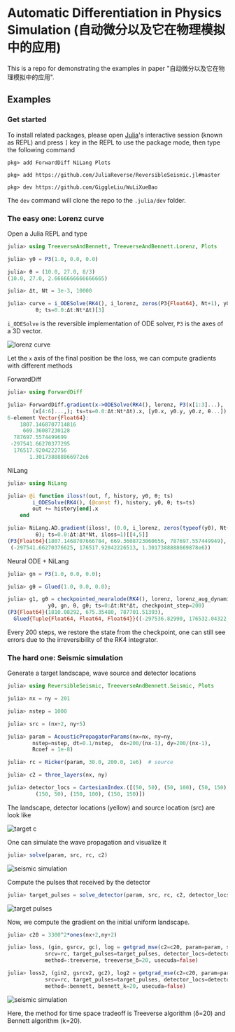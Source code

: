 # Automatic Differentiation in Physics Simulation (自动微分以及它在物理模拟中的应用)

This is a repo for demonstrating the examples in paper "自动微分以及它在物理模拟中的应用".

## Examples
### Get started
To install related packages, please open [Julia](https://julialang.org/)'s interactive session (known as REPL) and press `]` key in the REPL to use the package mode, then type the following command

```julia-pkg
pkg> add ForwardDiff NiLang Plots

pkg> add https://github.com/JuliaReverse/ReversibleSeismic.jl#master

pkg> dev https://github.com/GiggleLiu/WuLiXueBao
```

The `dev` command will clone the repo to the `.julia/dev` folder.

### The easy one: Lorenz curve
Open a Julia REPL and type

```julia
julia> using TreeverseAndBennett, TreeverseAndBennett.Lorenz, Plots

julia> y0 = P3(1.0, 0.0, 0.0)

julia> θ = (10.0, 27.0, 8/3)
(10.0, 27.0, 2.6666666666666665)

julia> Δt, Nt = 3e-3, 10000

julia> curve = i_ODESolve(RK4(), i_lorenz, zeros(P3{Float64}, Nt+1), y0,
         θ; ts=0.0:Δt:Nt*Δt)[3]
```
`i_ODESolve` is the reversible implementation of ODE solver, `P3` is the axes of a 3D vector.

![lorenz curve](data/lorenzcurve.png)

Let the `x` axis of the final position be the loss, we can compute gradients with different methods

ForwardDiff
```julia
julia> using ForwardDiff

julia> ForwardDiff.gradient(x->ODESolve(RK4(), lorenz, P3(x[1:3]...),
        (x[4:6]...,); ts=ts=0.0:Δt:Nt*Δt).x, [y0.x, y0.y, y0.z, θ...])
6-element Vector{Float64}:
    1807.1468707714816
     669.36087230128
  787697.5574499699
 -297541.66270377295
  176517.9204222756
       1.301738888866972e6
```

NiLang
```julia
julia> using NiLang

julia> @i function iloss!(out, f, history, y0, θ; ts)
        i_ODESolve(RK4(), (@const f), history, y0, θ; ts=ts)
        out += history[end].x
    end

julia> NiLang.AD.gradient(iloss!, (0.0, i_lorenz, zeros(typeof(y0), Nt+1), y0,
         θ); ts=0.0:Δt:Δt*Nt, iloss=1)[[4,5]]
(P3{Float64}(1807.1468707666784, 669.3608723060656, 787697.557449949),
 (-297541.66270376625, 176517.92042226513, 1.3017388888669878e6))
```

Neural ODE + NiLang
```julia
julia> gn = P3(1.0, 0.0, 0.0);

julia> gθ = Glued(1.0, 0.0, 0.0);

julia> g1, gθ = checkpointed_neuralode(RK4(), lorenz, lorenz_aug_dynamics,
             y0, gn, θ, gθ; ts=0:Δt:Nt*Δt, checkpoint_step=200)
(P3{Float64}(1810.08292, 675.35480, 787701.51393), 
  Glued{Tuple{Float64, Float64, Float64}}((-297536.82990, 176532.04322, 1.30181)))
```

Every 200 steps, we restore the state from the checkpoint, one can still see errors due to the irreversibility of the RK4 integrator.


### The hard one: Seismic simulation

Generate a target landscape, wave source and detector locations

```julia
julia> using ReversibleSeismic, TreeverseAndBennett.Seismic, Plots

julia> nx = ny = 201

julia> nstep = 1000

julia> src = (nx÷2, ny÷5)

julia> param = AcousticPropagatorParams(nx=nx, ny=ny, 
        nstep=nstep, dt=0.1/nstep,  dx=200/(nx-1), dy=200/(nx-1),
        Rcoef = 1e-8)

julia> rc = Ricker(param, 30.0, 200.0, 1e6)  # source

julia> c2 = three_layers(nx, ny)

julia> detector_locs = CartesianIndex.([(50, 50), (50, 100), (50, 150),
         (150, 50), (150, 100), (150, 150)])
```

The landscape, detector locations (yellow) and source location (src) are look like

![target c](data/threelayers_csquare.png)

One can simulate the wave propagation and visualize it
```julia
julia> solve(param, src, rc, c2)
```

![seismic simulation](data/threelayers_simulation.gif)

Compute the pulses that received by the detector
```julia
julia> target_pulses = solve_detector(param, src, rc, c2, detector_locs)
```

![target pulses](data/target_pulses.png)

Now, we compute the gradient on the initial uniform landscape.

```julia
julia> c20 = 3300^2*ones(nx+2,ny+2)

julia> loss, (gin, gsrcv, gc), log = getgrad_mse(c2=c20, param=param, src=src,
            srcv=rc, target_pulses=target_pulses, detector_locs=detector_locs,
            method=:treeverse, treeverse_δ=20, usecuda=false)

julia> loss2, (gin2, gsrcv2, gc2), log2 = getgrad_mse(c2=c20, param=param, src=src,
            srcv=rc, target_pulses=target_pulses, detector_locs=detector_locs,
            method=:bennett, bennett_k=20, usecuda=false)
```

![seismic simulation](data/threelayers_gradients.png)

Here, the method for time space tradeoff is Treeverse algorithm (δ=20) and Bennett algorithm (k=20).